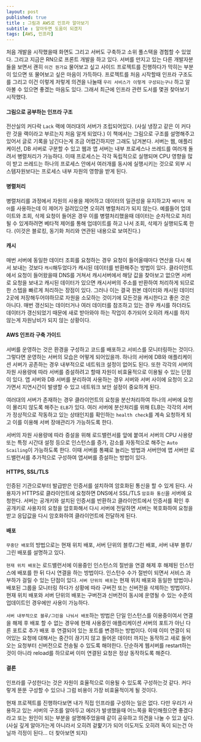 ```yaml
---
layout: post
published: true
title : 그림과 AWS로 인프라 알아보기
subtitle : 알아두면 도움이 되겠지
tags: [AWS, 인프라]
---
```


처음 개발을 시작했을때 화면도 그리고 서버도 구축하고 소위 풀스택을 경험할 수 있었다. 그리고 지금은 RN으로 프론트 개발을 하고 있다.
서버를 만지고 있는 다른 개발자분들을 보면서 괜히 `이건 뭔가요` 물어보고 싶고 사이드 프로젝트를 진행하다가 막히는 부분이 있으면 또 물어보고 싶은 마음이 가득하다.
프로젝트를 처음 시작할때 인프라 구조도를 그리고 이건 이렇게 저렇게 의견을 나눌때 `우리 서비스가 이렇게 구성되는구나` 하고 알아볼 수 있으면 좋겠는 마음도 있다.
그래서 최근에 인프라 관련 도서를 몇권 찾아보기 시작했다.

#### 그림으로 공부하는 인프라 구조
전산실의 커다락 `Lack` 랙에 여러대의 서버가 조립되어있다. (사실 냉장고 같은 이 커다란 것을 랙이라고 부르는지 처음 알게 되었다.)
이 책에서는 그림으로 구조를 설명해주고 있어서 글로 기록을 남긴다는게 조금 어렵긴하지만 그래도 남겨본다.
서버는 웹, 애플리케이션, DB 서버로 구분할 수 있고 웹과 앱 서버는 내부 프로세스나 쓰레드를 여러개 돌려서 병렬처리가 가능하다.
이때 프로세스는 각각 독립적으로 실행되며 CPU 영향을 많이 받고 쓰레드는 하나의 프로세스 안에서 여러개를 동시에 실행시키는 것으로 외부 시스템자원보다는 프로세스 내부 자원의 영향을 받게 된다.

#### 병렬처리
병렬처리를 과정에서 자원의 사용을 제어하고 데이터의 일관성을 유지하고자 `베타적 제어`를 사용하는데 이 제어가 걸려있으면 오히려 병렬처리가 되지 않는다.
예를들어 업데이트와 조회, 삭제 요청이 들어온 경우 이를 병렬처리했을때 데이터는 순차적으로 처리될 수 있게하려면 베타적 제어를 통해 업데이트를 하고 나서 조회, 삭제가 실행되도록 한다.
(이것은 블로킹, 동기화 처리와 연관된 내용으로 보여진다.)

#### 캐시
매번 서버에 동일한 데이터 조회를 요청하는 경우 요청이 들어올때마다 연산을 다시 해서 보내는 것보다 `캐시`해두었다가 캐시된 데이터를 반환해주는 방법이 있다.
클라이언트에서 요청이 들어왔을때 DNS를 거쳐서 캐시서버에서 해당 값을 찾아보고 없으면 서버로 요청을 보내고 캐시된 데이터가 있으면 캐시서버의 주소를 반환하여 처리하게 되므로 한 스텝을 빠르게 처리하는 장점이 있다.
그러나 이는 결국 원본 데이터와 캐시된 데이터 2곳에 저장해두어야하므로 자원을 소모하는 것이기에 모든것을 캐시한다고 좋은 것은 아니다. 매번 갱신되는 데이터거나 여러 데이터를 참조하고 있는 경우 캐시를 하더라도 데이터가 갱신되었기 때문에 새로 받아와야 하는 작업이 추가되어 오히려 캐시를 하지 않는게 자원낭비가 되지 않는 상황이다.

#### AWS 인프라 구축 가이드
서버를 운영하는 것은 환경을 구성하고 코드를 배포하고 서비스를 모니터링하는 것이다. 그렇다면 운영하는 서버의 모습은 어떻게 되어있을까.
하나의 서버에 DB와 애플리케이션 서버가 공존하는 경우 내부적으로 네트워크 설정이 없어도 된다. 또한 각각의 서버의 자원 사용량에 따라 서버를 증설하려고 할때 자원이 비효율적으로 이용될 수 있는 단점이 있다.
앱 서버와 DB 서버를 분리하여 사용하는 경우 서버와 서버 사이에 요청이 오고가면서 지연시간이 발생할 수 있고 네트워크 보안 설정이 중요하게 된다.

여러대의 서버가 존재하는 경우 클라이언트의 요청을 분산처리하여 하나의 서버에 요청이 몰리지 않도록 해주는 `ELB`가 있다. 여러 서버에 분산처리를 위해 ELB는 각각의 서버가 정상적으로 작동하고 있는 상태인지를 확인하는 `health check`를 계속 요청하게 되고 이를 이용해 서버 장애관리가 가능하도록 한다.

서버의 자원 사용량에 따라 증설을 위해 로드밸런서를 앞에 붙여서 서버의 CPU 사용량 또는 특정 시간대 설정 등으로 인스턴스를 증가, 감소를 자동적으로 해주는 `Auto Scailing`이 가능하도록 한다. 이때 서버를 통쨰로 늘리는 방법과 서버안에 앱 서버만 로드밸런서를 추가적으로 구성하여 앱서버를 증설하는 방법이 있다.


#### HTTPS, SSL/TLS
인증된 기관으로부터 발급받은 인증서를 설치하여 암호화된 통신을 할 수 있게 된다.
사용자가 HTTPS로 클라이언트에 요청하면 DNS에서 SSL/TLS `암호화 통신`을 서버에 요청한다. 서버는 공개키와 설치된 인증서를 반환하고 클라이언트에서 인증서를 확인 후 공개키로 사용자의 요청을 암호화해서 다시 서버에 전달하면 서버는 복호화하여 요청을 받고 응답값을 다시 암호화하여 클라이언트에 전달하게 된다. 

#### 배포
`무중단 배포`의 방법으로는 현재 위치 배포, 서버 단위의 블루/그린 배포, 서버 내부 블루/그린 배포를 설명하고 있다.

`현재 위치 배포`는 로드밸런서에 이용중인 인스턴스의 절반을 연결 해제 후 해제된 인스턴스에 배포를 한 뒤 다시 연결을 하는 방법이다. 인스턴수 수가 절반이 되면서 서비스 과부하가 걸릴 수 있는 단점이 있다.
`서버 단위의 배포`는 현재 위치 배포와 동일한 방법이나 배포된 그룹을 모니터링 하다가 상황에 따라 구버전 또는 신버전을 삭제하는 방법이다. 
현재 위치 배포와 서버 단위의 배포는 구버전과 신버전이 동시에 운영될 수 있는 수준의 업데이트인 경우에만 사용이 가능하다.

`서버 내부적으로 블루/그린을 나눠서 배포`하는 방법은 단일 인스턴스를 이용중이여서 연결을 해제 후 배포 할 수 없는 경우에 현재 사용중인 애플리케이션 서버의 포트가 아닌 다른 포트로 추가 배포 후 연결되어 있는 포트를 변경하는 방법이다. 이때 이미 연결이 되어있는 요청에 대해서는 중간이 끊기지 않고 들어온 데이터 까지는 동작하고 새로 들어오는 요청부터 신버전으로 전송될 수 있도록 해야한다.
단순하게 웹서버를 restart하는것이 아니라 reload를 하므로써 이미 연결된 요청은 정상 동작하도록 해준다.

#### 결론
인프라를 구성한다는 것은 자원이 효율적으로 이용될 수 있도록 구성하는것 같다. 커다랗게 뚠뚠 구성할 수 있으나 그럼 비용이 가장 비효율적이게 될 것이다.

현재 프로젝트를 진행하다보면 내가 직접 인프라를 구성하는 일은 없다. 다만 우리가 사용하고 있는 서버의 구조를 알아두고 에러가 발생했을때 어느쪽을 확인해줬으면 좋겠다라고 또는 원인이 되는 부분을 설명해주었을때 같이 공유하고 의견을 나눌 수 있고 싶다.
(사실 깊게 알아가는게 아니라서 오히려 겉핥기가 되어 이도저도 오히려 독이 되는건 아닐까 걱정이 된다... 더 찾아보면 되지)